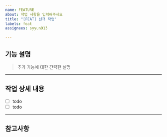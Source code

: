 ```yaml
---
name: FEATURE
about: 작업 사항을 입력해주세요
title: "[FEAT] 신규 작업"
labels: feat
assignees: syyun913

---
```


## 기능 설명

> 추가 가능에 대한 간략한 설명
---

## 작업 상세 내용
- [ ] todo
- [ ] todo

---
## 참고사항
